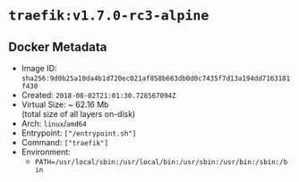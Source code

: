 # `traefik:v1.7.0-rc3-alpine`

## Docker Metadata

- Image ID: `sha256:9d0b25a10da4b1d720ec021af858b663db0d0c7435f7d13a194dd7163181f430`
- Created: `2018-08-02T21:01:30.728567094Z`
- Virtual Size: ~ 62.16 Mb  
  (total size of all layers on-disk)
- Arch: `linux`/`amd64`
- Entrypoint: `["/entrypoint.sh"]`
- Command: `["traefik"]`
- Environment:
  - `PATH=/usr/local/sbin:/usr/local/bin:/usr/sbin:/usr/bin:/sbin:/bin`
